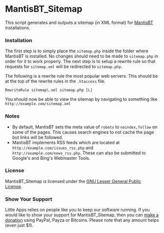 MantisBT_Sitemap
====================

This script generates and outputs a sitemap (in XML format) for [MantisBT](https://www.mantisbt.org/)  installations.

### Installation ###
The first step is to simply place the ``sitemap.php`` inside the folder where MantisBT is installed. No changes should need to be made to ``sitemap.php`` in order for it to work properly. The next step is to setup a rewrite rule so that requests for ``sitemap.xml`` will be redirected to ``sitemap.php``. 

The following is a rewrite rule the most popular web servers. This should be at the top of the rewrite rules in the ``.htaccess`` file.

    RewriteRule sitemap\.xml sitemap.php [L]

You should now be able to view the sitemap by navigating to something like ``http://example.com/sitemap.xml``
	
### Notes ###
 - By default, MantisBT sets the meta value of ``robots`` to ``noindex,follow`` on some of the pages. This causes search engines to not cache the page but links will be followed.
 - MantisBT implements RSS feeds which are located at ``http://example.com/issues_rss.php`` and ``http://example.com/news_rss.php``. These can also be submitted to Google's and Bing's Webmaster Tools.

### License ###

MantisBT_Sitemap is licensed under the [GNU Lesser General Public License](http://www.gnu.org/copyleft/lesser.html).

### Show Your Support ###

Little Apps relies on people like you to keep our software running. If you would like to show your support for MantisBT_Sitemap, then you can [make a donation](http://www.little-apps.com/?donate) using PayPal, Payza or Bitcoins. Please note that any amount helps (even just $1).

